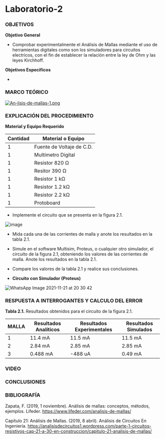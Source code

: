 # Laboratorio-2
 

<h3>OBJETIVOS</h3>

**Objetivo General**

- Comprobar experimentalmente el Análisis de Mallas mediante el uso de herramientas digitales como son los simuladores para circuitos electricos, con el fin de establecer la relación entre la ley de Ohm y las leyes Kirchhoff.

**Objetivos Especificos**

- 








<h3>MARCO TEÓRICO</h3>


[![An-lisis-de-mallas-1.png](https://i.postimg.cc/tJLwVhry/An-lisis-de-mallas-1.png)](https://postimg.cc/dZj4bTPS)














<h3>EXPLICACIÓN DEL PROCEDIMIENTO</h3>

**Material y Equipo Requerido**

|**Cantidad**|**Material o Equipo**|
|------------|---------------------|
|1| Fuente de Voltaje de C.D.|
|1|Multímetro Digital|
|1|Resistor 820 Ω|
|1|Resitor 390 Ω|
|1|Resistor 1 kΩ|
|1|Resistor 1.2 kΩ|
|1|Resistor 2.2 kΩ|
|1|Protoboard|


- Implemente el circuito que se presenta en la figura 2.1.

![image](https://user-images.githubusercontent.com/93739242/142938164-3deb6578-ef48-4b48-bca3-fe5ec1281e50.png)

- Mida cada una de las corrientes de malla y anote los resultados en la tabla 2.1.
- Simule en el software Multisim, Proteus, o cualquier otro simulador, el circuito de la figura 2.1, obteniendo los valores de las corrientes de malla. Anote los resultados en la tabla 2.1.
- Compare los valores de la tabla 2.1 y realice sus conclusiones.


- **Circuito con Simulador (Proteus)**

![WhatsApp Image 2021-11-21 at 20 30 42](https://user-images.githubusercontent.com/93739242/142937350-ad0305e2-6e8e-4e84-871c-6e405568f2c6.jpeg)





<h3>RESPUESTA A INTERROGANTES Y CALCULO DEL ERROR</h3>

**Tabla 2.1.** Resultados obtenidos para el circuito de la figura 2.1.


|  **MALLA**  |   **Resultados Analíticos**   |  **Resultados Experimentales**   |    **Resultados Simulados**    |
|------|-------|-----|-------|
|   1    | 11.4 mA   | 11.5 mA      |   11.5 mA    |
|    2   |  2.84 mA  |  2.85 mA     |    2.85 mA  |
|     3  |  0.488 mA  | -488 uA      |    0.49 mA  |






<h3>VIDEO</h3>












<h3>CONCLUSIONES</h3>













<h3>BIBLIOGRAFÍA</h3>

Zapata, F. (2019, 1 noviembre). Análisis de mallas: conceptos, métodos, ejemplos. Lifeder. https://www.lifeder.com/analisis-de-mallas/

Capítulo 21: Análisis de Mallas. (2019, 8 abril). Análisis de Circuitos En Ingeniería. https://analisisdecircuitos1.wordpress.com/parte-1-circuitos-resistivos-cap-21-a-30-en-construccion/capitulo-21-analisis-de-mallas/



